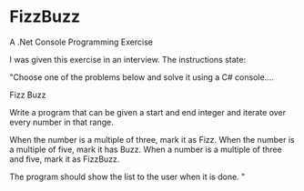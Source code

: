 # FizzBuzz
A .Net Console Programming Exercise

I was given this exercise in an interview.  The instructions state:

"Choose one of the problems below and solve it using a C# console....

Fizz Buzz

Write a program that can be given a start and end integer and iterate over every number in that range.

When the number is a multiple of three, mark it as Fizz.
When the number is a multiple of five, mark it has Buzz.
When a number is a multiple of three and five, mark it as FizzBuzz.

The program should show the list to the user when it is done. "
